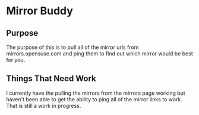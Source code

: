 # Mirror Buddy

## Purpose
The purpose of this is to pull all of the mirror urls from mirrors.opensuse.com and ping them to find out which mirror would be best for you. 

## Things That Need Work
I currently have the pulling the mirrors from the mirrors page working but haven't been able to get the ability to ping all of the
mirror links to work. That is still a work in progress. 
